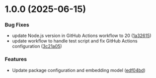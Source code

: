# 1.0.0 (2025-06-15)


### Bug Fixes

* update Node.js version in GitHub Actions workflow to 20 ([1a32615](https://github.com/andrea9293/mcp-documentation-server/commit/1a3261527d3896555fead50461d6061ff04622d6))
* update workflow to handle test script and fix GitHub Actions configuration ([3c21a05](https://github.com/andrea9293/mcp-documentation-server/commit/3c21a05c96a7c9ea82e640d27172251a166f7b56))


### Features

* Update package configuration and embedding model ([edf04bd](https://github.com/andrea9293/mcp-documentation-server/commit/edf04bd73cde1bdaad961ea2db913e0f82764ca9))

